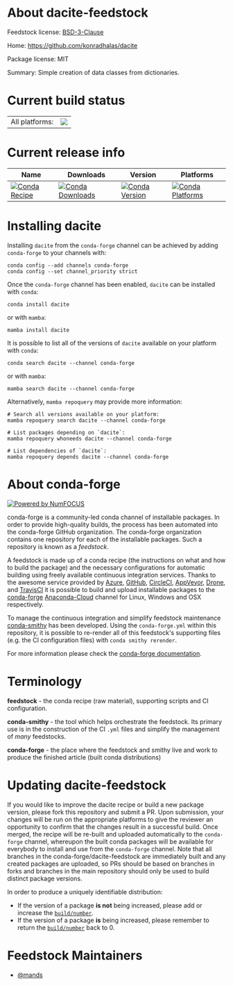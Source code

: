 About dacite-feedstock
======================

Feedstock license: [BSD-3-Clause](https://github.com/conda-forge/dacite-feedstock/blob/main/LICENSE.txt)

Home: https://github.com/konradhalas/dacite

Package license: MIT

Summary: Simple creation of data classes from dictionaries.

Current build status
====================


<table><tr><td>All platforms:</td>
    <td>
      <a href="https://dev.azure.com/conda-forge/feedstock-builds/_build/latest?definitionId=10208&branchName=main">
        <img src="https://dev.azure.com/conda-forge/feedstock-builds/_apis/build/status/dacite-feedstock?branchName=main">
      </a>
    </td>
  </tr>
</table>

Current release info
====================

| Name | Downloads | Version | Platforms |
| --- | --- | --- | --- |
| [![Conda Recipe](https://img.shields.io/badge/recipe-dacite-green.svg)](https://anaconda.org/conda-forge/dacite) | [![Conda Downloads](https://img.shields.io/conda/dn/conda-forge/dacite.svg)](https://anaconda.org/conda-forge/dacite) | [![Conda Version](https://img.shields.io/conda/vn/conda-forge/dacite.svg)](https://anaconda.org/conda-forge/dacite) | [![Conda Platforms](https://img.shields.io/conda/pn/conda-forge/dacite.svg)](https://anaconda.org/conda-forge/dacite) |

Installing dacite
=================

Installing `dacite` from the `conda-forge` channel can be achieved by adding `conda-forge` to your channels with:

```
conda config --add channels conda-forge
conda config --set channel_priority strict
```

Once the `conda-forge` channel has been enabled, `dacite` can be installed with `conda`:

```
conda install dacite
```

or with `mamba`:

```
mamba install dacite
```

It is possible to list all of the versions of `dacite` available on your platform with `conda`:

```
conda search dacite --channel conda-forge
```

or with `mamba`:

```
mamba search dacite --channel conda-forge
```

Alternatively, `mamba repoquery` may provide more information:

```
# Search all versions available on your platform:
mamba repoquery search dacite --channel conda-forge

# List packages depending on `dacite`:
mamba repoquery whoneeds dacite --channel conda-forge

# List dependencies of `dacite`:
mamba repoquery depends dacite --channel conda-forge
```


About conda-forge
=================

[![Powered by
NumFOCUS](https://img.shields.io/badge/powered%20by-NumFOCUS-orange.svg?style=flat&colorA=E1523D&colorB=007D8A)](https://numfocus.org)

conda-forge is a community-led conda channel of installable packages.
In order to provide high-quality builds, the process has been automated into the
conda-forge GitHub organization. The conda-forge organization contains one repository
for each of the installable packages. Such a repository is known as a *feedstock*.

A feedstock is made up of a conda recipe (the instructions on what and how to build
the package) and the necessary configurations for automatic building using freely
available continuous integration services. Thanks to the awesome service provided by
[Azure](https://azure.microsoft.com/en-us/services/devops/), [GitHub](https://github.com/),
[CircleCI](https://circleci.com/), [AppVeyor](https://www.appveyor.com/),
[Drone](https://cloud.drone.io/welcome), and [TravisCI](https://travis-ci.com/)
it is possible to build and upload installable packages to the
[conda-forge](https://anaconda.org/conda-forge) [Anaconda-Cloud](https://anaconda.org/)
channel for Linux, Windows and OSX respectively.

To manage the continuous integration and simplify feedstock maintenance
[conda-smithy](https://github.com/conda-forge/conda-smithy) has been developed.
Using the ``conda-forge.yml`` within this repository, it is possible to re-render all of
this feedstock's supporting files (e.g. the CI configuration files) with ``conda smithy rerender``.

For more information please check the [conda-forge documentation](https://conda-forge.org/docs/).

Terminology
===========

**feedstock** - the conda recipe (raw material), supporting scripts and CI configuration.

**conda-smithy** - the tool which helps orchestrate the feedstock.
                   Its primary use is in the construction of the CI ``.yml`` files
                   and simplify the management of *many* feedstocks.

**conda-forge** - the place where the feedstock and smithy live and work to
                  produce the finished article (built conda distributions)


Updating dacite-feedstock
=========================

If you would like to improve the dacite recipe or build a new
package version, please fork this repository and submit a PR. Upon submission,
your changes will be run on the appropriate platforms to give the reviewer an
opportunity to confirm that the changes result in a successful build. Once
merged, the recipe will be re-built and uploaded automatically to the
`conda-forge` channel, whereupon the built conda packages will be available for
everybody to install and use from the `conda-forge` channel.
Note that all branches in the conda-forge/dacite-feedstock are
immediately built and any created packages are uploaded, so PRs should be based
on branches in forks and branches in the main repository should only be used to
build distinct package versions.

In order to produce a uniquely identifiable distribution:
 * If the version of a package **is not** being increased, please add or increase
   the [``build/number``](https://docs.conda.io/projects/conda-build/en/latest/resources/define-metadata.html#build-number-and-string).
 * If the version of a package **is** being increased, please remember to return
   the [``build/number``](https://docs.conda.io/projects/conda-build/en/latest/resources/define-metadata.html#build-number-and-string)
   back to 0.

Feedstock Maintainers
=====================

* [@mands](https://github.com/mands/)

